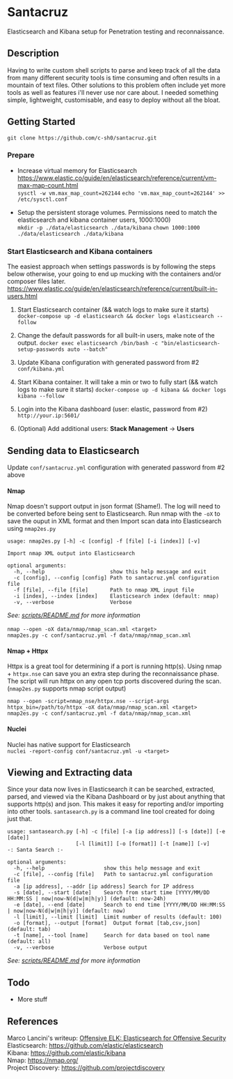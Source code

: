 # Santacruz
Elasticsearch and Kibana setup for Penetration testing and reconnaissance.

## Description
Having to write custom shell scripts to parse and keep track of all the data from many different security tools is time consuming and often results in a mountain of text files. Other solutions to this problem often include yet more tools as well as features i'll never use nor care about. I needed something simple, lightweight, customisable, and easy to deploy without all the bloat.

## Getting Started
```git clone https://github.com/c-sh0/santacruz.git```
### Prepare
* Increase virtual memory for Elasticsearch<br> https://www.elastic.co/guide/en/elasticsearch/reference/current/vm-max-map-count.html<br>
   ```sysctl -w vm.max_map_count=262144```
   ```echo 'vm.max_map_count=262144' >> /etc/sysctl.conf```

* Setup the persistent storage volumes. Permissions need to match the elasticsearch and kibana container users, 1000:1000)<br>
   ```mkdir -p ./data/elasticsearch ./data/kibana```
   ```chown 1000:1000 ./data/elasticsearch ./data/kibana```

### Start Elasticsearch and Kibana containers
The easiest approach when settings passwords is by following the steps below otherwise, your going to end up mucking with the containers and/or composer files later. https://www.elastic.co/guide/en/elasticsearch/reference/current/built-in-users.html
1. Start Elasticsearch container (&& watch logs to make sure it starts)
  ```docker-compose up -d elasticsearch && docker logs elasticsearch --follow```

2. Change the default passwords for all built-in users, make note of the output.
   ```docker exec elasticsearch /bin/bash -c "bin/elasticsearch-setup-passwords auto --batch"```

3. Update Kibana configuration with generated password from #2
   ```conf/kibana.yml```

4. Start Kibana container. It will take a min or two to fully start (&& watch logs to make sure it starts)
   ```docker-compose up -d kibana && docker logs kibana --follow```

5. Login into the Kibana dashboard (user: elastic, password from #2)
   ```http://your.ip:5601/```

6. (Optional) Add additional users: **Stack Management** -> **Users**

## Sending data to Elasticsearch
Update `conf/santacruz.yml` configuration with generated password from #2 above

#### Nmap
Nmap doesn't support output in json format (Shame!). The log will need to be converted before being sent to Elasticsearch. Run nmap with the `-oX` to save the ouput in XML format and then Import scan data into Elasticsearch using `nmap2es.py`
```
usage: nmap2es.py [-h] -c [config] -f [file] [-i [index]] [-v]

Import nmap XML output into Elasticsearch

optional arguments:
  -h, --help                     show this help message and exit
  -c [config], --config [config] Path to santacruz.yml configuration file
  -f [file], --file [file]       Path to nmap XML input file
  -i [index], --index [index]    Elasticsearch index (default: nmap)
  -v, --verbose                  Verbose
```
*See: <a href="scripts/README.md" target="_blank">scripts/README.md</a> for more information*<br><br>
    ```
    nmap --open -oX data/nmap/nmap_scan.xml <target>
    ```  
    ```
    nmap2es.py -c conf/santacruz.yml -f data/nmap/nmap_scan.xml
    ```

#### Nmap + Httpx
Httpx is a great tool for determining if a port is running http(s). Using nmap + `httpx.nse` can save you an extra step during the reconnaissance phase. The script will run httpx on any open tcp ports discovered during the scan. (`nmap2es.py` supports nmap script output)<br>

```nmap --open -script=nmap_nse/httpx.nse --script-args httpx_bin=/path/to/httpx -oX data/nmap/nmap_scan.xml <target>```<br>
```nmap2es.py -c conf/santacruz.yml -f data/nmap/nmap_scan.xml```

#### Nuclei
Nuclei has native support for Elasticsearch  
```nuclei -report-config conf/santacruz.yml -u <target>```

## Viewing and Extracting data
Since your data now lives in Elasticsearch it can be searched, extracted, parsed, and viewed via the Kibana Dashboard or by just about anything that supports http(s) and json. This makes it easy for reporting and/or importing into other tools. `santasearch.py` is a command line tool created for doing just that.
```
usage: santasearch.py [-h] -c [file] [-a [ip address]] [-s [date]] [-e [date]]
                      [-l [limit]] [-o [format]] [-t [name]] [-v]
-: Santa Search :-

optional arguments:
  -h, --help                   show this help message and exit
  -c [file], --config [file]   Path to santacruz.yml configuration file
  -a [ip address], --addr [ip address] Search for IP address
  -s [date], --start [date]    Search from start time [YYYY/MM/DD HH:MM:SS | now|now-N(d|w|m|h|y)] (default: now-24h)
  -e [date], --end [date]      Search to end time [YYYY/MM/DD HH:MM:SS | now|now-N(d|w|m|h|y)] (default: now)
  -l [limit], --limit [limit]  Limit number of results (default: 100)
  -o [format], --output [format]  Output format [tab,csv,json] (default: tab)
  -t [name], --tool [name]     Search for data based on tool name (default: all)
  -v, --verbose                Verbose output
```
*See: <a href="scripts/README.md" target="_blank">scripts/README.md</a> for more information*

## Todo
* More stuff

## References
Marco Lancini's writeup: <a href="https://www.marcolancini.it/2018/blog-elk-for-nmap/" target="_blank">Offensive ELK: Elasticsearch for Offensive Security</a><br>
Elasticsearch: <a href="https://github.com/elastic/elasticsearch" target="_blank">https://github.com/elastic/elasticsearch</a><br>
Kibana: <a href="https://github.com/elastic/kibana" target="_blank">https://github.com/elastic/kibana</a><br>
Nmap: <a href="https://nmap.org/" target="_blank">https://nmap.org/</a><br>
Project Discovery: <a href="https://github.com/projectdiscovery" target="_blank">https://github.com/projectdiscovery</a><br>


